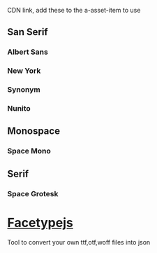 CDN link, add these to the a-asset-item to use

## San Serif

### Albert Sans

### New York

### Synonym

### Nunito




## Monospace

### Space Mono




## Serif

### Space Grotesk


# [Facetypejs](https://gero3.github.io/facetype.js/)
Tool to convert your own ttf,otf,woff files into json
